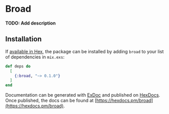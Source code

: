# Broad

**TODO: Add description**

## Installation

If [available in Hex](https://hex.pm/docs/publish), the package can be installed
by adding `broad` to your list of dependencies in `mix.exs`:

```elixir
def deps do
  [
    {:broad, "~> 0.1.0"}
  ]
end
```

Documentation can be generated with [ExDoc](https://github.com/elixir-lang/ex_doc)
and published on [HexDocs](https://hexdocs.pm). Once published, the docs can
be found at [https://hexdocs.pm/broad](https://hexdocs.pm/broad).

